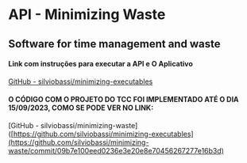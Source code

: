 # API - Minimizing Waste

## Software for time management and waste

#### Link com instruções para executar a API e O Aplicativo

[GitHub - silviobassi/minimizing-executables](https://github.com/silviobassi/minimizing-executables)

#### O CÓDIGO COM O PROJETO DO TCC FOI IMPLEMENTADO ATÉ O DIA 15/09/2023, COMO SE PODE VER NO LINK:

[GitHub - silviobassi/minimizing-waste]([https://github.com/silviobassi/minimizing-executables](https://github.com/silviobassi/minimizing-waste/commit/09b7e100eed0236e3e20e8e70456267277e16b3d)

